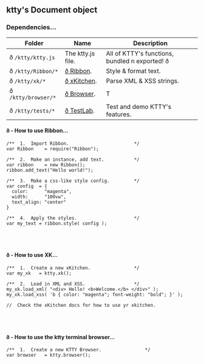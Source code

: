 <h2>ktty's Document object</h2>







<h3> Dependencies...</h3>

| Folder                       | Name                                                                                 | Description                                           |
|------------------------------|--------------------------------------------------------------------------------------|-------------------------------------------------------|
| ð `/ktty/ktty.js`           | The ktty.js file.                                                                    | All of KTTY's functions, bundled n exported! ð       |
| ð `/ktty/Ribbon/*`          | <a href="https://github.com/rooftop-media/ribbon" target="_blank">ð Ribbon</a>.     | Style & format text.                                  |
| ð `/ktty/xk/*`              | <a href="https://github.com/rooftop-media/ktty/tree/main/xk">ð xKitchen</a>.        | Parse XML & XSS strings.                              |
| ð `/ktty/browser/*`         | <a href="https://github.com/rooftop-media/ktty/tree/main/browser">ð Browser</a>.    | T                                                     |
| ð `/ktty/tests/*`           | <a href="https://github.com/rooftop-media/ktty/tree/main/Labs">ð TestLab</a>.       | Test and demo KTTY's features.                        |


<h4> ð  - How to use Ribbon...</h4>

```
/**  1.  Import Ribbon.                        */ 
var Ribbon    = require("Ribbon");

/**  2.  Make an instance, add text.           */
var ribbon    = new Ribbon();
ribbon.add_text("Hello world!");

/**  3.  Make a css-like style config.         */
var config  = {
  color:      "magenta",
  width:      "100vw",
  text_align: "center"
}

/**  4.  Apply the styles.                     */
var my_text = ribbon.style( config );
```
<br /><br />



<h4> ð  - How to use XK...</h4>

```
/**  1.  Create a new xKitchen.                */
var my_xk   = ktty.xk();

/**  2.  Load in XML and XSS.                  */
my_xk.load_xml( "<div> Hello! <b>Welcome.</b> </div>" );
my_xk.load_xss( 'b { color: "magenta"; font-weight: "bold"; }' );

//  Check the xKitchen docs for how to use yr xkitchen. 

```
<br /><br />



<h4> ð  - How to use the ktty terminal browser...</h4>

```
/**  1.  Create a new KTTY Browser.                */
var browser   = ktty.browser();



```
<br /><br />
